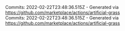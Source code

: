 Commits: 2022-02-22T23:48:36.515Z - Generated via https://github.com/marketplace/actions/artificial-grass
<br>
Commits: 2022-02-22T23:48:36.515Z - Generated via https://github.com/marketplace/actions/artificial-grass
<br>
